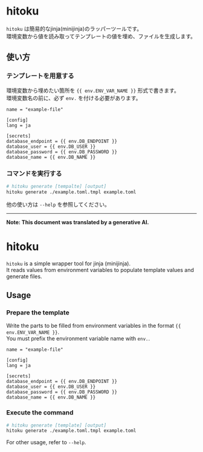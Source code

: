 # hitoku
`hitoku` は簡易的なjinja(minijinja)のラッパーツールです。  
環境変数から値を読み取ってテンプレートの値を埋め、ファイルを生成します。  

## 使い方
### テンプレートを用意する
環境変数から埋めたい箇所を `{{ env.ENV_VAR_NAME }}` 形式で書きます。  
環境変数名の前に、必ず `env.` を付ける必要があります。  

```example.toml.tmpl
name = "example-file"

[config]
lang = ja

[secrets]
database_endpoint = {{ env.DB_ENDPOINT }}
database_user = {{ env.DB_USER }}
database_password = {{ env.DB_PASSWORD }}
database_name = {{ env.DB_NAME }}

```

### コマンドを実行する
```zsh
# hitoku generate [tempalte] [output]
hitoku generate ./example.toml.tmpl example.toml
```

他の使い方は `--help` を参照してください。  

---

**Note: This document was translated by a generative AI.**  

# hitoku
`hitoku` is a simple wrapper tool for jinja (minijinja).  
It reads values from environment variables to populate template values and generate files.  

## Usage
### Prepare the template
Write the parts to be filled from environment variables in the format `{{ env.ENV_VAR_NAME }}`.  
You must prefix the environment variable name with `env.`.  

```example.toml.tmpl
name = "example-file"

[config]
lang = ja

[secrets]
database_endpoint = {{ env.DB_ENDPOINT }}
database_user = {{ env.DB_USER }}
database_password = {{ env.DB_PASSWORD }}
database_name = {{ env.DB_NAME }}
```

### Execute the command
```zsh
# hitoku generate [template] [output]
hitoku generate ./example.toml.tmpl example.toml
```

For other usage, refer to `--help`.  
